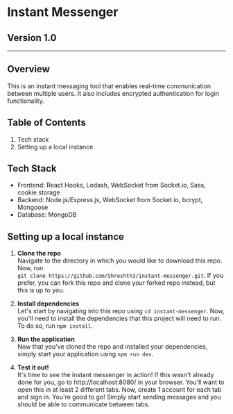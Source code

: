 # Instant Messenger

## **Version 1.0**

---

## Overview

This is an instant messaging tool that enables real-time communication between multiple users. It also includes encrypted authentication for login functionality.

## Table of Contents

1. Tech stack
2. Setting up a local instance

## Tech Stack

- Frontend: React Hooks, Lodash, WebSocket from Socket.io, Sass, cookie storage
- Backend: Node.js/Express.js, WebSocket from Socket.io, bcrypt, Mongoose
- Database: MongoDB

## Setting up a local instance

1. **Clone the repo**  
   Navigate to the directory in which you would like to download this repo. Now, run  
   `git clone https://github.com/Shreshth3/instant-messenger.git`. If you prefer, you can fork this repo and clone your forked repo instead, but this is up to you.

2. **Install dependencies**  
   Let's start by navigating into this repo using `cd instant-messenger`. Now, you'll need to install the dependencies that this project will need to run. To do so, run `npm install`.

3. **Run the application**  
   Now that you've cloned the repo and installed your dependencies, simply start your application using `npm run dev`.

4. **Test it out!**  
   It's time to see the instant messenger in action! If this wasn't already done for you, go to http://localhost:8080/ in your browser. You'll want to open this in at least 2 different tabs. Now, create 1 account for each tab and sign in. You're good to go! Simply start sending messages and you should be able to communicate between tabs.
